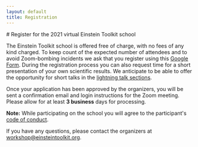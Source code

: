 ```yaml
---
layout: default
title: Registration
---
```


<div class="col-xs-12" markdown="1">
# Register for the 2021 virtual Einstein Toolkit school

The Einstein Toolkit school is offered free of charge, with no fees of any kind
charged. To keep count of the expected number of attendees and to avoid
Zoom-bombing incidents we ask that you register using this [Google
Form](https://forms.gle/kJEz8ERtDVpWJ7Fi6). During the registration process you can also
request time for a short presentation of your own scientific results. We
anticipate to be able to offer the opportunity for short talks in the
[lightning talk sections](program.html).

Once your application has been approved by the organizers, you will be sent a
confirmation email and login instructions for the Zoom meeting. Please allow
for at least **3 business** days for processing.

<b>Note:</b> While participating on the school you will agree to the participant's [code of conduct](codeofconduct.html).

If you have any questions, please contact the organizers at
[workshop@einsteintoolkit.org](mailto:workshop@einsteintoolkit.org).
</div>
